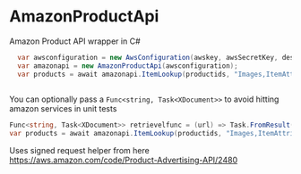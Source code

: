 # AmazonProductApi
Amazon Product API wrapper in C#

```cs
  var awsconfiguration = new AwsConfiguration(awskey, awsSecretKey, destination, apiVersion, associateTag, xmlnamespace);
  var amazonapi = new AmazonProductApi(awsconfiguration);
  var products = await amazonapi.ItemLookup(productids, "Images,ItemAttributes,Offers");
            
```
You can optionally pass a ``` Func<string, Task<XDocument>> ``` to avoid hitting amazon services in unit tests

```cs
Func<string, Task<XDocument>> retrievelfunc = (url) => Task.FromResult(XDocument.Load(@"Assets\amazon.xml"));
var products = await amazonapi.ItemLookup(productids, "Images,ItemAttributes,Offers", retrievelfunc);
```

Uses signed request helper from here https://aws.amazon.com/code/Product-Advertising-API/2480
